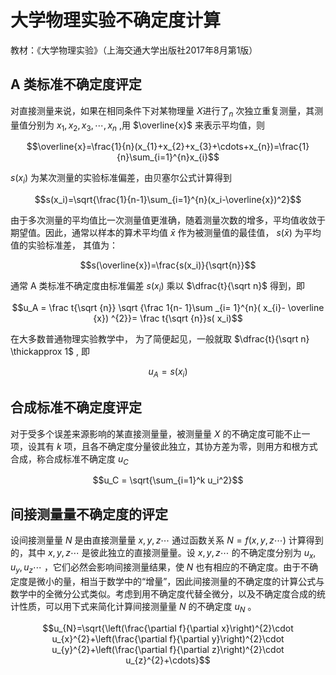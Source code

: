 # 大学物理实验不确定度计算

教材：《大学物理实验》（上海交通大学出版社2017年8月第1版）

## A 类标准不确定度评定

对直接测量来说，如果在相同条件下对某物理量 $X\text{进行了}_n$
次独立重复测量，其测量值分别为 $x_1,x_2,x_3,\cdots,x_n$ ,用 $\overline{x}$ 来表示平均值，则

$$\overline{x}=\frac{1}{n}(x_{1}+x_{2}+x_{3}+\cdots+x_{n})=\frac{1}{n}\sum_{i=1}^{n}x_{i}$$

$s(x_i)$ 为某次测量的实验标准偏差，由贝塞尔公式计算得到

$$s(x_i)=\sqrt{\frac{1}{n-1}\sum_{i=1}^{n}(x_i-\overline{x})^2}$$

由于多次测量的平均值比一次测量值更淮确，随着测量次数的增多，平均值收敛于期望值。因此，通常以样本的算术平均值 $\bar{x}$ 作为被测量值的最佳值， $s(\bar{x})$ 为平均值的实验标准差， 其值为：

$$s(\overline{x})=\frac{s(x_i)}{\sqrt{n}}$$

通常 A 类标准不确定度由标准偏差 $s(x_i)$ 乘以 $\dfrac{t}{\sqrt n}$ 得到，即

$$u_A = \frac t{\sqrt {n}} \sqrt {\frac 1{n- 1}\sum _{i= 1}^{n}( x_{i}- \overline {x}) ^{2}}= \frac t{\sqrt {n}}s( x_i)$$

在大多数普通物理实验教学中， 为了简便起见，一般就取 $\dfrac{t}{\sqrt n} \thickapprox 1$ , 即

$$u_A = s(x_i)$$

## 合成标准不确定度评定

对于受多个误差来源影响的某直接测量量，被测量量 $X$ 的不确定度可能不止一项，设其有 $k$ 项，且各不确定度分量彼此独立，其协方差为零，则用方和根方式合成，称合成标准不确定度 $u_C$

$$u_C = \sqrt{\sum_{i=1}^k u_i^2}$$

## 间接测量量不确定度的评定

设间接测量量 $N$ 是由直接测量量 $x,y,z\cdots$ 通过函数关系 $N=f(x,y,z\cdots)$ 计算得到的，其中 $x,y,z\cdots$ 是彼此独立的直接测量量。设 $x,y,z\cdots$ 的不确定度分别为 $u_x,u_y,u_z\cdots$ ，它们必然会影响间接测量结果，使 $N$ 也有相应的不确定度。由于不确定度是微小的量，相当于数学中的“增量”，因此间接测量的不确定度的计算公式与数学中的全微分公式类似。考虑到用不确定度代替全微分，以及不确定度合成的统计性质，可以用下式来简化计算间接测量量 $N$ 的不确定度 $u_N$ 。

$$u_{N}=\sqrt{\left(\frac{\partial f}{\partial x}\right)^{2}\cdot u_{x}^{2}+\left(\frac{\partial f}{\partial y}\right)^{2}\cdot u_{y}^{2}+\left(\frac{\partial f}{\partial z}\right)^{2}\cdot u_{z}^{2}+\cdots}$$
